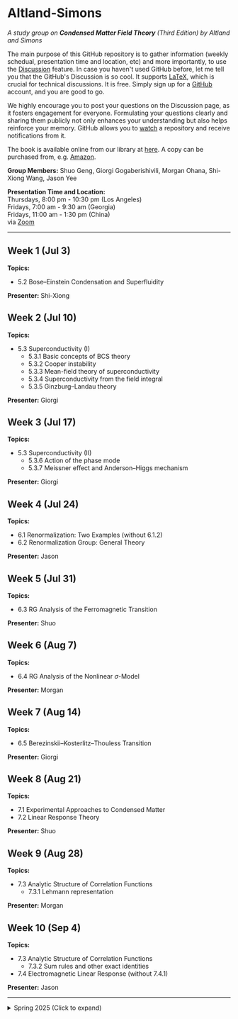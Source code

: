# Altland-Simons
_A study group on **Condensed Matter Field Theory** (Third Edition) by Altland and Simons_

The main purpose of this GitHub repository is to gather information (weekly schedual, presentation time and location, etc) and more importantly, to use the [Discussion](https://github.com/shwangcmt/Altland-Simons/discussions) feature. In case you haven't used GitHub before, let me tell you that the GitHub's Discussion is so cool. It supports [LaTeX](https://docs.github.com/en/get-started/writing-on-github/working-with-advanced-formatting/writing-mathematical-expressions), which is crucial for technical discussions. It is free. Simply sign up for a [GitHub](https://github.com/signup) account, and you are good to go. 

We highly encourage you to post your questions on the Discussion page, as it fosters engagement for everyone. Formulating your questions clearly and sharing them publicly not only enhances your understanding but also helps reinforce your memory. GitHub allows you to [watch](https://docs.github.com/en/account-and-profile/managing-subscriptions-and-notifications-on-github/setting-up-notifications/configuring-notifications#configuring-your-watch-settings-for-an-individual-repository) a repository and receive notifications from it. 

The book is available online from our library at [here](https://search.library.ucr.edu/discovery/fulldisplay?docid=alma9919759025006531&context=L&vid=01CDL_RIV_INST:UCR&lang=en&search_scope=Everything&adaptor=Local%20Search%20Engine&isFrbr=true&tab=Everything&query=any,contains,altland%20simons&sortby=date_d&facet=frbrgroupid,include,9083417688746215883&offset=0). A copy can be purchased from, e.g. [Amazon](https://www.amazon.com/Condensed-Matter-Theory-Alexander-Altland/dp/1108494609/). 

**Group Members:** Shuo Geng, Giorgi Gogaberishivili, Morgan Ohana, Shi-Xiong Wang, Jason Yee

**Presentation Time and Location:**  
Thursdays, 8:00 pm - 10:30 pm (Los Angeles)  
Fridays, 7:00 am - 9:30 am (Georgia)  
Fridays, 11:00 am - 1:30 pm (China)  
via [Zoom](https://ucr.zoom.us/my/shixiong)

---

## Week 1 (Jul 3)  
**Topics:**
- 5.2 Bose–Einstein Condensation and Superfluidity

**Presenter:** Shi-Xiong


## Week 2 (Jul 10)  
**Topics:**
- 5.3 Superconductivity (I)
  - 5.3.1 Basic concepts of BCS theory
  - 5.3.2 Cooper instability
  - 5.3.3 Mean-field theory of superconductivity
  - 5.3.4 Superconductivity from the field integral
  - 5.3.5 Ginzburg–Landau theory

**Presenter:** Giorgi


## Week 3 (Jul 17)  
**Topics:**
- 5.3 Superconductivity (II)
  - 5.3.6 Action of the phase mode
  - 5.3.7 Meissner effect and Anderson–Higgs mechanism

**Presenter:** Giorgi


## Week 4 (Jul 24)  
**Topics:**
- 6.1 Renormalization: Two Examples (without 6.1.2)
- 6.2 Renormalization Group: General Theory

**Presenter:** Jason


## Week 5 (Jul 31)  
**Topics:**
- 6.3 RG Analysis of the Ferromagnetic Transition

**Presenter:** Shuo


## Week 6 (Aug 7)  
**Topics:**
- 6.4 RG Analysis of the Nonlinear $\sigma$-Model

**Presenter:** Morgan


## Week 7 (Aug 14)  
**Topics:**
- 6.5 Berezinskii–Kosterlitz–Thouless Transition

**Presenter:** Giorgi


## Week 8 (Aug 21)  
**Topics:**
- 7.1 Experimental Approaches to Condensed Matter
- 7.2 Linear Response Theory

**Presenter:** Shuo


## Week 9 (Aug 28)  
**Topics:**
- 7.3 Analytic Structure of Correlation Functions
  - 7.3.1 Lehmann representation

**Presenter:** Morgan


## Week 10 (Sep 4)  
**Topics:**
- 7.3 Analytic Structure of Correlation Functions
  - 7.3.2 Sum rules and other exact identities
- 7.4 Electromagnetic Linear Response (without 7.4.1)

**Presenter:** Jason


---

<details>
<summary> Spring 2025 (Click to expand) </summary>


## Week 1 (Apr 4)  
**Topics:**
- 2.1 Introduction to Second Quantization  
- 2.2 Applications of Second Quantization  
  - 2.2.1 Electrons in a periodic potential  

**Presenter:** Shi-Xiong Wang  
**Notes:** [NotesWeek1](NotesWeek1.pdf) by Shi-Xiong  
**Reference:**
- Feynman, *Statistical Mechanics: A Set of Lectures*, Chapter 6, I followed the way he introduced the second quantization. 
- Schwabl, *Advanced Quantum Mechanics*, Chapter 1
- Nagaosa, *Quantum Field Theory in Strongly Correlated Electronic Systems*, Chapter 3

## Week 2 (Apr 11)  
**Topics:**  
- 2.2 Applications of Second Quantization (cont'd)  
  - 2.2.4 Interacting fermions in one dimension

**Presenter:** Giorgi Gogaberishivili  
**Notes:** [NotesWeek2](NotesWeek2.pdf) by Giorgi  

## Week 3 (Apr 18)  
**Topics:**  
- 3.1 The Path Integral: General Formalism  
- 3.2 Construction of the Path Integral
- 3.3 Advanced Applications of the Feynman Path Integral
  - 3.3.1 Double well potential: tunneling and instantons  
 
**Presenter:** Morgan Ohana  
**Notes:** [NotesWeek3](NotesWeek3.pdf) by Morgan  

## Week 4 (Apr 25)  
**Topics:**  
- 3.4 Construction of the Many-Body Field Integral  

**Presenter:** Shuo Geng  
**Notes:** [NotesWeek4](NotesWeek4.pdf) by Shuo  

## Week 5 (May 2)  
**Topics:**  
- 3.5 Field Integral for the Quantum Partition Function  

**Presenter:** Jason Yee

## Week 6 (May 9)  
**Topics:**  
- 3.6 Field-Theoretical Bosonization: A Case Study

**Presenter:** Giorgi Gogaberishivili  
**Notes:** [NotesWeek6](NotesWeek6.pdf) by Giorgi  

## Week 7 (May 16)  
**Topics:**  
- 4.1 General Concept and Low-Order Expansions  

**Presenter:** Shi-Xiong Wang  
**Reference:**  
- Kardar, *Statistical Physics of Particles*, Chapters 2 & 5 on cumulant expansion

## Week 8 (May 23)  
**Topics:**  
- 4.2 Ground State Energy of the Interacting Electron Gas  

**Presenter:** Shuo Geng

## Week 9 (May 30)  
**Topics:**  
- 4.3 Infinite-Order Expansions  

**Presenter:** Morgan Ohana  
**Notes:** [NotesWeek9](NotesWeek9.pdf) by Morgan  
**Reference:**
- Fradkin, [Physics 583: Advanced Field Theory](https://eduardo.physics.illinois.edu/phys583/physics583.html), [The 1/N expansions](https://eduardo.physics.illinois.edu/phys583/ch17.pdf).

## Week 10 (Jun 6)  
**Topics:**  
- 5.1 Case Study: Plasma Theory of the Electron Gas  

**Presenter:** Jason Yee

</details>
